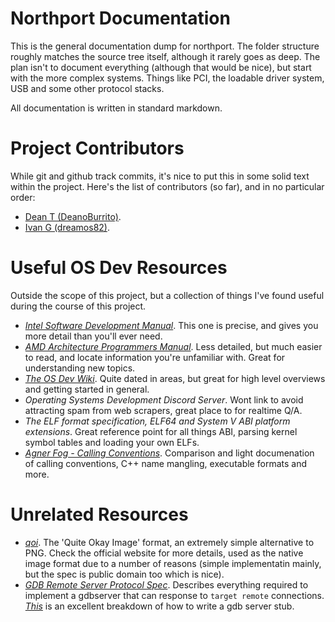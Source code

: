 # Northport Documentation

This is the general documentation dump for northport.
The folder structure roughly matches the source tree itself, although it rarely goes as deep.
The plan isn't to document everything (although that would be nice), but start with the more complex systems.
Things like PCI, the loadable driver system, USB and some other protocol stacks.

All documentation is written in standard markdown.

# Project Contributors
While git and github track commits, it's nice to put this in some solid text within the project.
Here's the list of contributors (so far), and in no particular order:

- [Dean T (DeanoBurrito)](https://github.com/DeanoBurrito).
- [Ivan G (dreamos82)](https://github.com/dreamos82).

# Useful OS Dev Resources
Outside the scope of this project, but a collection of things I've found useful during the course of this project.

- *[Intel Software Development Manual](https://www.intel.com/content/www/us/en/developer/articles/technical/intel-sdm.html)*. This one is precise, and gives you more detail than you'll ever need.
- *[AMD Architecture Programmers Manual](https://developer.amd.com/resources/developer-guides-manuals/)*. Less detailed, but much easier to read, and locate information you're unfamiliar with. Great for understanding new topics.
- *[The OS Dev Wiki](https://wiki.osdev.org/Expanded_Main_Page)*. Quite dated in areas, but great for high level overviews and getting started in general.
- *Operating Systems Development Discord Server*. Wont link to avoid attracting spam from web scrapers, great place to for realtime Q/A.
- *The ELF format specification, ELF64 and System V ABI platform extensions*. Great reference point for all things ABI, parsing kernel symbol tables and loading your own ELFs.
- *[Agner Fog - Calling Conventions](https://www.agner.org/optimize/calling_conventions.pdf)*. Comparison and light documenation of calling conventions, C++ name mangling, executable formats and more. 

# Unrelated Resources
- *[qoi](https://github.com/phoboslab/qoi)*. The 'Quite Okay Image' format, an extremely simple alternative to PNG. Check the official website for more details, used as the native image format due to a number of reasons (simple implementatin mainly, but the spec is public domain too which is nice).
- *[GDB Remote Server Protocol Spec](https://sourceware.org/gdb/onlinedocs/gdb/Remote-Protocol.html)*. Describes everything required to implement a gdbserver that can response to `target remote` connections. *[This](https://www.embecosm.com/appnotes/ean4/embecosm-howto-rsp-server-ean4-issue-2.html)* is an excellent breakdown of how to write a gdb server stub.
